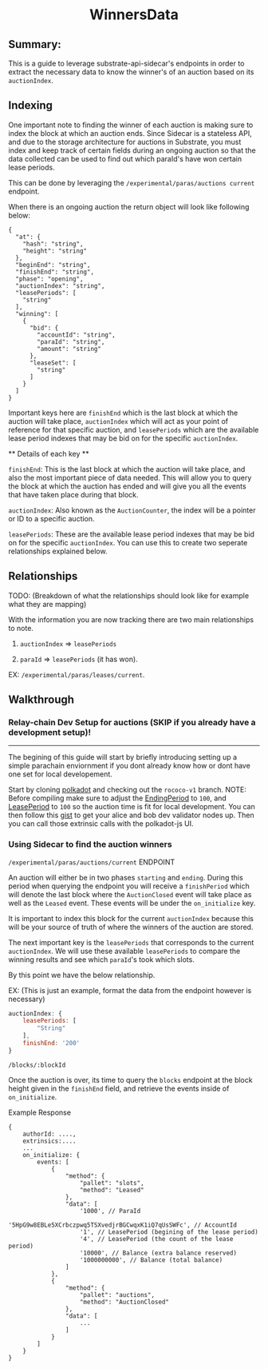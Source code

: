 <h1 style="text-align: center">WinnersData</h1>

## Summary:

This is a guide to leverage substrate-api-sidecar's endpoints in order to extract the necessary data to know the winner's of an auction based on its `auctionIndex`.


## Indexing

One important note to finding the winner of each auction is making sure to index the block at which an auction ends. Since Sidecar is a stateless API, and due to the storage architecture for auctions in Substrate, you must index and keep track of certain fields during an ongoing auction so that the data collected can be used to find out which paraId's have won certain lease periods. 

 This can be done by leveraging the `/experimental/paras/auctions current` endpoint. 

When there is an ongoing auction the return object will look like following below:

```
{
  "at": {
    "hash": "string",
    "height": "string"
  },
  "beginEnd": "string",
  "finishEnd": "string",
  "phase": "opening",
  "auctionIndex": "string",
  "leasePeriods": [
    "string"
  ],
  "winning": [
    {
      "bid": {
        "accountId": "string",
        "paraId": "string",
        "amount": "string"
      },
      "leaseSet": [
        "string"
      ]
    }
  ]
}
```

Important keys here are `finishEnd` which is the last block at which the auction will take place, `auctionIndex` which will act as your point of reference for that specific auction, and `leasePeriods` which are the available lease period indexes that may be bid on for the specific `auctionIndex`. 

** Details of each key **

`finishEnd`: This is the last block at which the auction will take place, and also the most important piece of data needed. This will allow you to query the block at which the auction has ended and will give you all the events that have taken place during that block. 

`auctionIndex`: Also known as the `AuctionCounter`, the index will be a pointer or ID to a specific auction. 

`leasePeriods`: These are the available lease period indexes that may be bid on for the specific `auctionIndex`. You can use this to create two seperate relationships explained below. 


## Relationships
TODO: (Breakdown of what the relationships should look like for example what they are mapping)

With the information you are now tracking there are two main relationships to note. 

1. `auctionIndex` => `leasePeriods`

2. `paraId` => `leasePeriods` (it has won).

EX: `/experimental/paras/leases/current`.


## Walkthrough

### Relay-chain Dev Setup for auctions (SKIP if you already have a development setup)!
-------------

The begining of this guide will start by briefly introducing setting up a simple parachain enviornment if you dont already know how or dont have one set for local developement. 

Start by cloning [polkadot](https://github.com/paritytech/polkadot) and checking out the `rococo-v1` branch. NOTE: Before compiling make sure to adjust the [EndingPeriod]() to `100`, and [LeasePeriod](https://github.com/paritytech/polkadot/blob/rococo-v1/runtime/rococo/src/lib.rs#L761) to `100` so the auction time is fit for local development. You can then follow this [gist](https://gist.github.com/emostov/a58f887fce6af8a9b4aa2421114836c5) to get your alice and bob dev validator nodes up. Then you can call those extrinsic calls with the polkadot-js UI. 

### Using Sidecar to find the auction winners

`/experimental/paras/auctions/current` ENDPOINT

An auction will either be in two phases `starting` and `ending`. During this period when querying the endpoint you will receive a `finishPeriod` which will denote the last block where the `AuctionClosed` event will take place as well as the `Leased` event. These events will be under the `on_initialize` key. 

It is important to index this block for the current `auctionIndex` because this will be your source of truth of where the winners of the auction are stored. 

The next important key is the `leasePeriods` that corresponds to the current `auctionIndex`. We will use these available `leasePeriods` to compare the winning results and see which `paraId`'s took which slots. 

By this point we have the below relationship. 

EX: (This is just an example, format the data from the endpoint however is necessary)
```javascript
auctionIndex: {
    leasePeriods: [
        "String"
    ],
    finishEnd: '200'
}
```

`/blocks/:blockId`

Once the auction is over, its time to query the `blocks` endpoint at the block height given in the `finishEnd` field, and retrieve the events inside of `on_initialize`.

Example Response
```
{
    authorId: ....,
    extrinsics:....
    ...
    on_initialize: {
        events: [
            {
                "method": {
                    "pallet": "slots",
                    "method": "Leased"
                },
                "data": [
                    '1000', // ParaId
                    '5HpG9w8EBLe5XCrbczpwq5TSXvedjrBGCwqxK1iQ7qUsSWFc', // AccountId
                    '1', // LeasePeriod (begining of the lease period)
                    '4', // LeasePeriod (the count of the lease period)
                    '10000', // Balance (extra balance reserved)
                    '1000000000', // Balance (total balance) 
                ]
            },
            {
                "method": {
                    "pallet": "auctions",
                    "method": "AuctionClosed"
                },
                "data": [
                    ...
                ]
            }
        ]
    }
}
```
